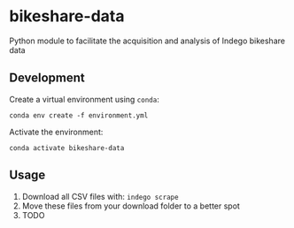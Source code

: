 # bikeshare-data

Python module to facilitate the acquisition and analysis of Indego bikeshare data

## Development

Create a virtual environment using `conda`:

```
conda env create -f environment.yml
```

Activate the environment:

```
conda activate bikeshare-data
```

## Usage

1. Download all CSV files with: `indego scrape`
2. Move these files from your download folder to a better spot
3. TODO
